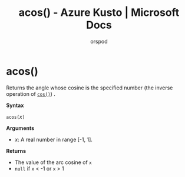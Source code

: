 ﻿---
title: acos() - Azure Kusto | Microsoft Docs
description: This article describes acos() in Azure Kusto.
author: orspod
ms.author: v-orspod
ms.reviewer: mblythe
ms.service: kusto
ms.topic: reference
ms.date: 09/24/2018
---
# acos()

Returns the angle whose cosine is the specified number (the inverse operation of [`cos()`](cosfunction.md)) .

**Syntax**

`acos(`*x*`)`

**Arguments**

* *x*: A real number in range [-1, 1].

**Returns**

* The value of the arc cosine of `x`
* `null` if `x` < -1 or `x` > 1